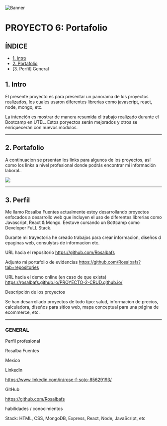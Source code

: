![Banner](./imagenes/desk.jpg)

# PROYECTO 6: Portafolio

## **ÍNDICE**

* [1. Intro](#1-intro)
* [2. Portafolio](#2-demo)
* [3. Perfil]
General

## 1. Intro

El presente proyecto es para presentar un panorama de los proyectos realizados, los cuales usaron diferentes librerias como javascript, react, node, mongo, etc.

La intención es mostrar de manera resumida el trabajo realizado durante el Bootcamp en UTEL. Estos poryectos serán mejorados y otros se enriquecerán con nuevos módulos.

****

## 2. Portafolio

A continuacion se prsentan los links para algunos de los proyectos, así como los links a nivel profesional donde podrás encontrar mi información laboral..

![](./imagenes/picture.jpg)



****

## 3. Perfil

Me llamo Rosalba Fuentes actualmente estoy desarrollando proyectos enfocados a desarrollo web que incluyen el uso de diferentes librerias como Javascript, React & Mongo. Eestuve cursando un Bottcamp como Developer FuLL Stack.

Durante mi trayectoria he creado trabajos para crear informacion, diseños d epaginas web, consulytas de informacion etc. 

URL hacia el repositorio
https://github.com/Rosalbafs

Adjunto mi portafolio de evidencias
https://github.com/Rosalbafs?tab=repositories

URL hacia el demo online (en caso de que exista)
https://rosalbafs.github.io/PROYECTO-2-CRUD.github.io/


Descripción de los proyectos

Se han desarrollado proyectos de todo tipo: salud, informacion de precios, calculadora, diseños para sitios web, mapa conceptual para una página de ecommerce, etc.

****

### GENERAL

Perfil profesional 

Rosalba Fuentes

Mexico

Linkedin

https://www.linkedin.com/in/rose-f-soto-85629193/

GitHub

https://github.com/Rosalbafs


habilidades / conocimientos



Stack: HTML, CSS, MongoDB, Express, React, Node, JavaScript, etc